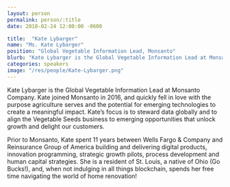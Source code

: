 ```yaml
---
layout: person
permalink: person/:title
date: 2018-02-24 12:00:00 -0600

title:  "Kate Lybarger"
name: "Ms. Kate Lybarger"
position: "Global Vegetable Information Lead, Monsanto"
blurb: "Kate Lybarger is the Global Vegetable Information Lead at Monsanto Company."
categories: speakers
image: "/res/people/Kate-Lybarger.png"
---
```


Kate Lybarger is the Global Vegetable Information Lead at Monsanto Company. Kate joined Monsanto in 2016, and quickly fell in love with the purpose agriculture serves and the potential for emerging technologies to create a meaningful impact. Kate’s focus is to steward data globally and to align the Vegetable Seeds business to emerging opportunities that unlock growth and delight our customers. 

Prior to Monsanto, Kate spent 11 years between Wells Fargo & Company and Reinsurance Group of America building and delivering digital products, innovation programming, strategic growth pilots, process development and human capital strategies. She is a resident of St. Louis, a native of Ohio (Go Bucks!), and, when not indulging in all things blockchain, spends her free time navigating the world of home renovation!

